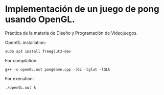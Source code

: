 # Implementación de un juego de pong usando OpenGL.

Práctica de la materia de Diseño y Programación de Videojuegos.

OpenGL installation:
```
sudo apt install freeglut3-dev
```

For compilation:
```
g++ -o openGL.out pongGame.cpp -lGL -lglut -lGLU
```

For execution:
```
./openGL.out &
```
